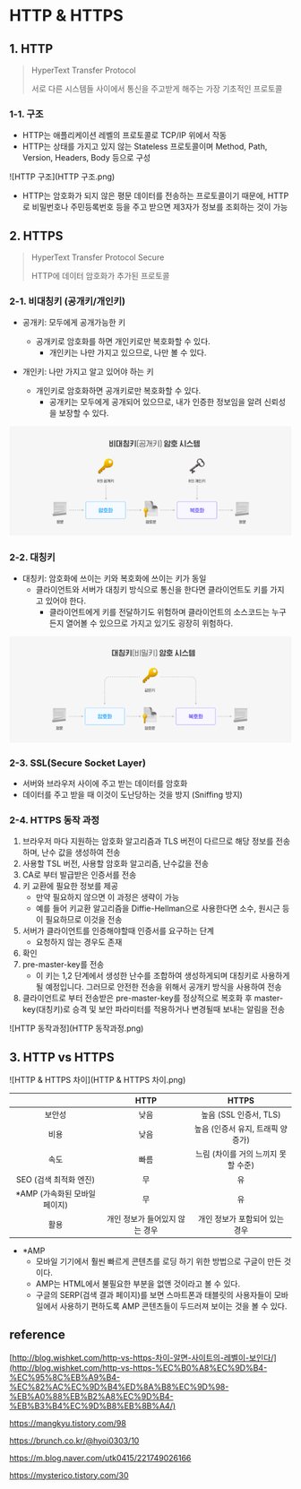 # HTTP & HTTPS



## 1. HTTP

> HyperText Transfer Protocol
>
> 서로 다른 시스템들 사이에서 통신을 주고받게 해주는 가장 기초적인 프로토콜



### 1-1. 구조

- HTTP는 애플리케이션 레벨의 프로토콜로 TCP/IP 위에서 작동
- HTTP는 상태를 가지고 있지 않는 Stateless 프로토콜이며 Method, Path, Version, Headers, Body 등으로 구성

![HTTP 구조](HTTP 구조.png)

- HTTP는 암호화가 되지 않은 평문 데이터를 전송하는 프로토콜이기 때문에, HTTP로 비밀번호나 주민등록번호 등을 주고 받으면 제3자가 정보를 조회하는 것이 가능





## 2. HTTPS

> HyperText Transfer Protocol Secure
>
>  HTTP에 데이터 암호화가 추가된 프로토콜



### 2-1. 비대칭키 (공개키/개인키)

- 공개키: 모두에게 공개가능한 키
  - 공개키로 암호화를 하면 개인키로만 복호화할 수 있다. 
    - 개인키는 나만 가지고 있으므로, 나만 볼 수 있다.

- 개인키: 나만 가지고 알고 있어야 하는 키
  - 개인키로 암호화하면 공개키로만 복호화할 수 있다.
    - 공개키는 모두에게 공개되어 있으므로, 내가 인증한 정보임을 알려 신뢰성을 보장할 수 있다.

![비대칭키](비대칭키.png)



### 2-2. 대칭키

- 대칭키: 암호화에 쓰이는 키와 복호화에 쓰이는 키가 동일
  - 클라이언트와 서버가 대칭키 방식으로 통신을 한다면 클라이언트도 키를 가지고 있어야 한다.
    - 클라이언트에게 키를 전달하기도 위험하며 클라이언트의 소스코드는 누구든지 열어볼 수 있으므로 가지고 있기도 굉장히 위험하다.

![대칭키](대칭키.png)



### 2-3. SSL(Secure Socket Layer)

- 서버와 브라우저 사이에 주고 받는 데이터를 암호화
- 데이터를 주고 받을 때 이것이 도난당하는 것을 방지 (Sniffing 방지)



### 2-4. HTTPS 동작 과정

1. 브라우저 마다 지원하는 암호화 알고리즘과 TLS 버전이 다르므로 해당 정보를 전송하며, 난수 값을 생성하여 전송
2. 사용할 TSL 버전, 사용할 암호화 알고리즘, 난수값을 전송
3. CA로 부터 발급받은 인증서를 전송
4. 키 교환에 필요한 정보를 제공
   - 만약 필요하지 않으면 이 과정은 생략이 가능 
   - 예를 들어 키교환 알고리즘을 Diffie-Hellman으로 사용한다면 소수, 원시근 등이 필요하므로 이것을 전송
5. 서버가 클라이언트를 인증해야할때 인증서를 요구하는 단계
   - 요청하지 않는 경우도 존재
6. 확인
7. pre-master-key를 전송
   - 이 키는 1,2 단계에서 생성한 난수를 조합하여 생성하게되며 대칭키로 사용하게될 예정입니다. 그러므로 안전한 전송을 위해서 공개키 방식을 사용하여 전송
8. 클라이언트로 부터 전송받은 pre-master-key를 정상적으로 복호화 후 master-key(대칭키)로 승격 및 보안 파라미터를 적용하거나 변경될때 보내는 알림을 전송

![HTTP 동작과정](HTTP 동작과정.png)







## 3. HTTP vs HTTPS

![HTTP & HTTPS 차이](HTTP & HTTPS 차이.png)

|                               |              HTTP              |                HTTPS                |
| :---------------------------: | :----------------------------: | :---------------------------------: |
|            보안성             |              낮음              |       높음 (SSL 인증서, TLS)        |
|             비용              |              낮음              | 높음 (인증서 유지, 트래픽 양 증가)  |
|             속도              |              빠름              | 느림 (차이를 거의 느끼지 못할 수준) |
|    SEO (검색 최적화 엔진)     |               무               |                 유                  |
| *AMP (가속화된 모바일 페이지) |               무               |                 유                  |
|             활용              | 개인 정보가 들어있지 않는 경우 |   개인 정보가 포함되어 있는 경우    |

- *AMP
  - 모바일 기기에서 훨씬 빠르게 콘텐츠를 로딩 하기 위한 방법으로 구글이 만든 것이다.
  - AMP는 HTML에서 불필요한 부분을 없앤 것이라고 볼 수 있다. 
  - 구글의 SERP(검색 결과 페이지)를 보면 스마트폰과 태블릿의 사용자들이 모바일에서 사용하기 편하도록 AMP 콘텐츠들이 두드러져 보이는 것을 볼 수 있다.







## reference

[http://blog.wishket.com/http-vs-https-차이-알면-사이트의-레벨이-보인다/](http://blog.wishket.com/http-vs-https-%EC%B0%A8%EC%9D%B4-%EC%95%8C%EB%A9%B4-%EC%82%AC%EC%9D%B4%ED%8A%B8%EC%9D%98-%EB%A0%88%EB%B2%A8%EC%9D%B4-%EB%B3%B4%EC%9D%B8%EB%8B%A4/)

https://mangkyu.tistory.com/98

https://brunch.co.kr/@hyoi0303/10

https://m.blog.naver.com/utk0415/221749026166

https://mysterico.tistory.com/30
